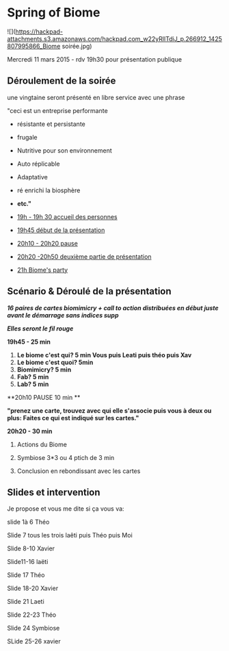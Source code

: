 # Spring of Biome

![](https://hackpad-attachments.s3.amazonaws.com/hackpad.com_w22yRlITdiJ_p.266912_1425807995866_Biome soirée.jpg)

Mercredi 11 mars 2015 - rdv 19h30 pour présentation publique

## Déroulement de la soirée

une vingtaine seront présenté en libre service avec une phrase

"ceci est un entreprise performante

*   résistante  et persistante
*   frugale
*   Nutritive pour son environnement 
*   Auto réplicable
*   Adaptative 
*   ré enrichi la biosphère
*   **etc."**

*   <u>19h - 19h 30 accueil des personnes</u>
*   <u>19h45 début de la présentation</u>
*   <u>20h10 - 20h20 pause</u>
*   <u>20h20 -20h50 deuxième partie de présentation</u>
*   <u>21h Biome's party</u>

## Scénario & Déroulé de la présentation

**_16 paires de cartes biomimicry + call to action distribuées  en début juste avant le démarrage sans indices supp_**

**_Elles seront le fil rouge_**

**19h45 - 25 min**

1.  **Le biome c'est qui? 5 min  Vous puis Leati puis théo puis Xav**
2.  **Le biome c'est quoi? 5min**
3.  **Biomimicry? 5 min**
4.  **Fab? 5 min**
5.  **Lab? 5 min**

**20h10 PAUSE 10 min **

**"prenez une carte, trouvez avec qui elle s'associe puis vous à deux ou plus: Faites ce qui est indiqué sur les cartes."**

**20h20 - 30 min**

1.  Actions du Biome

1.  Symbiose 3*3 ou 4 ptich de 3 min
2.  Conclusion en rebondissant avec les cartes

## Slides et intervention 

Je propose et vous me dite si ça vous va: 

slide 1à 6 Théo 

Slide 7 tous les trois laêti puis Théo puis Moi 

Slide 8-10 Xavier 

Slide11-16 laëti 

Slide 17 Théo 

Slide 18-20 Xavier 

Slide 21 Laeti 

Slide 22-23 Théo 

Slide 24 Symbiose 

SLide 25-26 xavier
